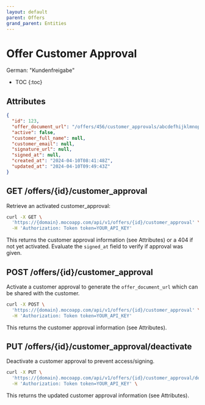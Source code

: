 ```yaml
---
layout: default
parent: Offers
grand_parent: Entities
---
```


# Offer Customer Approval

German: "Kundenfreigabe"

- TOC
{:toc}

## Attributes

```json
{
  "id": 123,
  "offer_document_url": "/offers/456/customer_approvals/abcdefhijklmnopqrstuvwxyz1234567890/document.pdf",
  "active": false,
  "customer_full_name": null,
  "customer_email": null,
  "signature_url": null,
  "signed_at": null,
  "created_at": "2024-04-10T08:41:48Z",
  "updated_at": "2024-04-10T09:49:43Z"
}
```

## GET /offers/{id}/customer_approval

Retrieve an activated customer_approval:

```bash
curl -X GET \
  'https://{domain}.mocoapp.com/api/v1/offers/{id}/customer_approval' \
  -H 'Authorization: Token token=YOUR_API_KEY'
```

This returns the customer approval information (see Attributes) or a 404 if not yet activated.
Evaluate the `signed_at` field to verify if approval was given.

## POST /offers/{id}/customer_approval

Activate a customer approval to generate the `offer_document_url` which can be shared with the customer.

```bash
curl -X POST \
  'https://{domain}.mocoapp.com/api/v1/offers/{id}/customer_approval' \
  -H 'Authorization: Token token=YOUR_API_KEY'
```

This returns the customer approval information (see Attributes).

## PUT /offers/{id}/customer_approval/deactivate

Deactivate a customer approval to prevent access/signing.

```bash
curl -X PUT \
  'https://{domain}.mocoapp.com/api/v1/offers/{id}/customer_approval/deactivate' \
  -H 'Authorization: Token token=YOUR_API_KEY' \
```

This returns the updated customer approval information (see Attributes).
